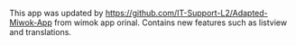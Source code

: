 This app  was updated by https://github.com/IT-Support-L2/Adapted-Miwok-App from wimok app orinal.
Contains new features such as listview and translations.
